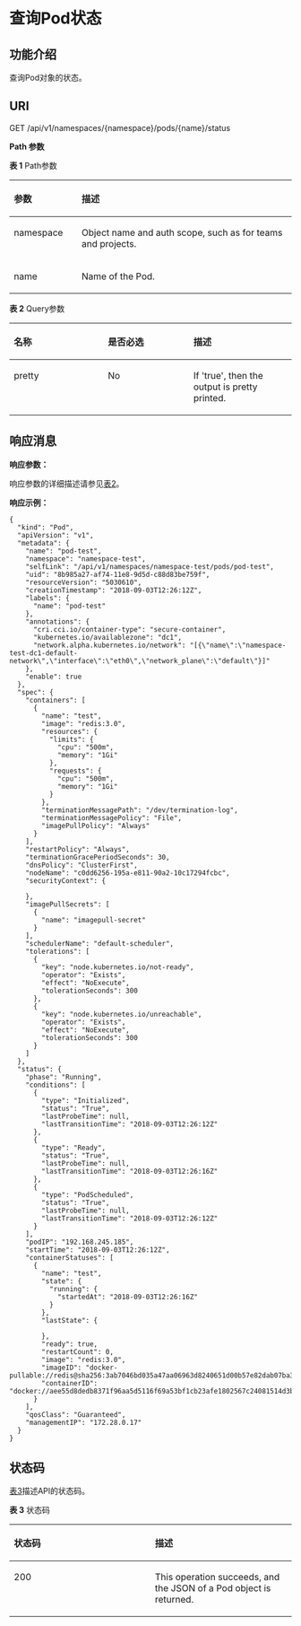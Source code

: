 # 查询Pod状态<a name="cci_02_3011"></a>

## 功能介绍<a name="s14b3085e84f44f248c15900b7a9ae75e"></a>

查询Pod对象的状态。

## URI<a name="s2146020c33a84ca5aa9bc6e54586edc9"></a>

GET /api/v1/namespaces/\{namespace\}/pods/\{name\}/status

**Path 参数**

**表 1**  Path参数

<a name="table1696332124519"></a>
<table><thead align="left"><tr id="row11961332194516"><th class="cellrowborder" valign="top" width="24%" id="mcps1.2.3.1.1"><p id="p396032144518"><a name="p396032144518"></a><a name="p396032144518"></a>参数</p>
</th>
<th class="cellrowborder" valign="top" width="76%" id="mcps1.2.3.1.2"><p id="p18962325454"><a name="p18962325454"></a><a name="p18962325454"></a>描述</p>
</th>
</tr>
</thead>
<tbody><tr id="row9960327457"><td class="cellrowborder" valign="top" width="24%" headers="mcps1.2.3.1.1 "><p id="p1496113214456"><a name="p1496113214456"></a><a name="p1496113214456"></a>namespace</p>
</td>
<td class="cellrowborder" valign="top" width="76%" headers="mcps1.2.3.1.2 "><p id="p141902036155717"><a name="p141902036155717"></a><a name="p141902036155717"></a>Object name and auth scope, such as for teams and projects.</p>
</td>
</tr>
<tr id="row115455519446"><td class="cellrowborder" valign="top" width="24%" headers="mcps1.2.3.1.1 "><p id="p15341161164510"><a name="p15341161164510"></a><a name="p15341161164510"></a>name</p>
</td>
<td class="cellrowborder" valign="top" width="76%" headers="mcps1.2.3.1.2 "><p id="p1234131114458"><a name="p1234131114458"></a><a name="p1234131114458"></a>Name of the Pod.</p>
</td>
</tr>
</tbody>
</table>

**表 2**  Query参数

<a name="zh-cn_topic_0079614904_table61950116"></a>
<table><thead align="left"><tr id="zh-cn_topic_0079614904_row42466880"><th class="cellrowborder" valign="top" width="33.33333333333333%" id="mcps1.2.4.1.1"><p id="zh-cn_topic_0079614904_p17265247"><a name="zh-cn_topic_0079614904_p17265247"></a><a name="zh-cn_topic_0079614904_p17265247"></a>名称</p>
</th>
<th class="cellrowborder" valign="top" width="30.303030303030305%" id="mcps1.2.4.1.2"><p id="p25470926205834"><a name="p25470926205834"></a><a name="p25470926205834"></a>是否必选</p>
</th>
<th class="cellrowborder" valign="top" width="36.36363636363636%" id="mcps1.2.4.1.3"><p id="p49879135205834"><a name="p49879135205834"></a><a name="p49879135205834"></a>描述</p>
</th>
</tr>
</thead>
<tbody><tr id="zh-cn_topic_0079614904_row1125057"><td class="cellrowborder" valign="top" width="33.33333333333333%" headers="mcps1.2.4.1.1 "><p id="zh-cn_topic_0079614904_p24020754"><a name="zh-cn_topic_0079614904_p24020754"></a><a name="zh-cn_topic_0079614904_p24020754"></a>pretty</p>
</td>
<td class="cellrowborder" valign="top" width="30.303030303030305%" headers="mcps1.2.4.1.2 "><p id="zh-cn_topic_0079614904_p66632916"><a name="zh-cn_topic_0079614904_p66632916"></a><a name="zh-cn_topic_0079614904_p66632916"></a>No</p>
</td>
<td class="cellrowborder" valign="top" width="36.36363636363636%" headers="mcps1.2.4.1.3 "><p id="zh-cn_topic_0079614904_p28557102"><a name="zh-cn_topic_0079614904_p28557102"></a><a name="zh-cn_topic_0079614904_p28557102"></a>If 'true', then the output is pretty printed.</p>
</td>
</tr>
</tbody>
</table>

## 响应消息<a name="s279a234cda4443f0afa7d8de9b799a5a"></a>

**响应参数：**

响应参数的详细描述请参见[表2](公共参数.md#zh-cn_topic_0079614925_table60388168)。

**响应示例：**

```
{
  "kind": "Pod",
  "apiVersion": "v1",
  "metadata": {
    "name": "pod-test",
    "namespace": "namespace-test",
    "selfLink": "/api/v1/namespaces/namespace-test/pods/pod-test",
    "uid": "8b985a27-af74-11e8-9d5d-c88d83be759f",
    "resourceVersion": "5030610",
    "creationTimestamp": "2018-09-03T12:26:12Z",
    "labels": {
      "name": "pod-test"
    },
    "annotations": {
      "cri.cci.io/container-type": "secure-container",
      "kubernetes.io/availablezone": "dc1",
      "network.alpha.kubernetes.io/network": "[{\"name\":\"namespace-test-dc1-default-network\",\"interface\":\"eth0\",\"network_plane\":\"default\"}]"
    },
    "enable": true
  },
  "spec": {
    "containers": [
      {
        "name": "test",
        "image": "redis:3.0",
        "resources": {
          "limits": {
            "cpu": "500m",
            "memory": "1Gi"
          },
          "requests": {
            "cpu": "500m",
            "memory": "1Gi"
          }
        },
        "terminationMessagePath": "/dev/termination-log",
        "terminationMessagePolicy": "File",
        "imagePullPolicy": "Always"
      }
    ],
    "restartPolicy": "Always",
    "terminationGracePeriodSeconds": 30,
    "dnsPolicy": "ClusterFirst",
    "nodeName": "c0dd6256-195a-e811-90a2-10c17294fcbc",
    "securityContext": {

    },
    "imagePullSecrets": [
      {
        "name": "imagepull-secret"
      }
    ],
    "schedulerName": "default-scheduler",
    "tolerations": [
      {
        "key": "node.kubernetes.io/not-ready",
        "operator": "Exists",
        "effect": "NoExecute",
        "tolerationSeconds": 300
      },
      {
        "key": "node.kubernetes.io/unreachable",
        "operator": "Exists",
        "effect": "NoExecute",
        "tolerationSeconds": 300
      }
    ]
  },
  "status": {
    "phase": "Running",
    "conditions": [
      {
        "type": "Initialized",
        "status": "True",
        "lastProbeTime": null,
        "lastTransitionTime": "2018-09-03T12:26:12Z"
      },
      {
        "type": "Ready",
        "status": "True",
        "lastProbeTime": null,
        "lastTransitionTime": "2018-09-03T12:26:16Z"
      },
      {
        "type": "PodScheduled",
        "status": "True",
        "lastProbeTime": null,
        "lastTransitionTime": "2018-09-03T12:26:12Z"
      }
    ],
    "podIP": "192.168.245.185",
    "startTime": "2018-09-03T12:26:12Z",
    "containerStatuses": [
      {
        "name": "test",
        "state": {
          "running": {
            "startedAt": "2018-09-03T12:26:16Z"
          }
        },
        "lastState": {

        },
        "ready": true,
        "restartCount": 0,
        "image": "redis:3.0",
        "imageID": "docker-pullable://redis@sha256:3ab7046bd035a47aa06963d8240651d00b57e82dab07ba374ad01f84dfa1230c",
        "containerID": "docker://aee55d8dedb8371f96aa5d5116f69a53bf1cb23afe1802567c24081514d3b048"
      }
    ],
    "qosClass": "Guaranteed",
    "managementIP": "172.28.0.17"
  }
}
```

## 状态码<a name="s8a2da3e1bb8a49d2af7cf2027ab3fea0"></a>

[表3](#zh-cn_topic_0079614908_table56267310)描述API的状态码。

**表 3**  状态码

<a name="zh-cn_topic_0079614908_table56267310"></a>
<table><thead align="left"><tr id="zh-cn_topic_0079614908_row31065142"><th class="cellrowborder" valign="top" width="50%" id="mcps1.2.3.1.1"><p id="p26385296203057"><a name="p26385296203057"></a><a name="p26385296203057"></a>状态码</p>
</th>
<th class="cellrowborder" valign="top" width="50%" id="mcps1.2.3.1.2"><p id="p56834228203057"><a name="p56834228203057"></a><a name="p56834228203057"></a>描述</p>
</th>
</tr>
</thead>
<tbody><tr id="zh-cn_topic_0079614908_row39832915"><td class="cellrowborder" valign="top" width="50%" headers="mcps1.2.3.1.1 "><p id="zh-cn_topic_0079614908_p5240702"><a name="zh-cn_topic_0079614908_p5240702"></a><a name="zh-cn_topic_0079614908_p5240702"></a>200</p>
</td>
<td class="cellrowborder" valign="top" width="50%" headers="mcps1.2.3.1.2 "><p id="zh-cn_topic_0079614908_p21843730"><a name="zh-cn_topic_0079614908_p21843730"></a><a name="zh-cn_topic_0079614908_p21843730"></a>This operation succeeds, and the JSON of a Pod object is returned.</p>
</td>
</tr>
</tbody>
</table>

